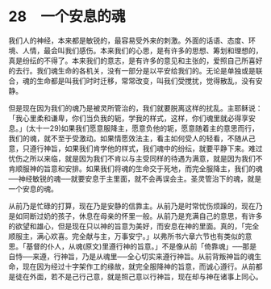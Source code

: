# 28　一个安息的魂


我们人的神经，本来都是敏锐的，最容易受外来的刺激。外面的话语、态度、环境、人情，最会叫我们感伤。本来我们的心思，是有许多的思想、筹划和理想的，真是纷纭的不得了。本来我们的意志，是有许多的意见和主张的，爱照自己所喜好的去行。我们魂生命的各机关，没有一部分是以平安给我们的。无论是单独或是联合，魂的生命都是叫我们时时迁移，常常改变，叫我们受搅扰，觉得散乱，没有安静。

但是现在因为我们的魂乃是被灵所管治的，我们就要脱离这样的扰乱。主耶稣说：「我心里柔和谦卑，你们当负我的轭，学我的样式，这样，你们魂里就必得享安息。」(太十一29)如果我们愿意服降主，愿意负他的轭，愿意随着主的意思而行，我们的魂，就不至于受激动。如果情愿效法主，看主如何受人的轻看，不随从己意，只遵行神旨，如果我们肯学他的样式，我们魂中的纷纭，就要平静下来。难过忧伤之所以来临，就是因为我们不肯以与主受同样的待遇为满意，就是因为我们不肯顺服神的旨意和安排。如果我们将魂的生命交于死地，而完全服降主，我们的魂──神经敏锐的魂──就要安息于主里面，就不会再误会主。圣灵管治下的魂，就是一个安息的魂。

从前乃是忙碌的打算，现在乃是安静的信靠主。从前乃是时常忧伤烦躁的，现在乃是如同断过奶的孩子，休息在母亲的怀里一般。从前乃是充满自己的意思，有许多的欲望和雄心，但是现在只以神的旨意为美好，而安息在神的里面。真的，「完全顺服主，满心欢喜。完全献与主，万事安宁。」以弗所书六章六节也有类似的意思。「基督的仆人，从魂(原文)里遵行神的旨意。」不是像从前「倚靠魂」──那是自恃──来遵，行神旨，乃是从魂里──全心切实来遵行神旨。从前背叛神旨的魂生命，现在因为经过十字架作工的缘故，就完全服降神的旨意，而诚心遵行。从前都是徒在外面，若不是己行己意，就是照己意以行神旨，现在却与神在诸事上同心。

